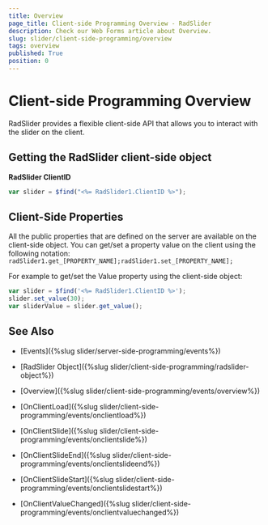 ```yaml
---
title: Overview
page_title: Client-side Programming Overview - RadSlider
description: Check our Web Forms article about Overview.
slug: slider/client-side-programming/overview
tags: overview
published: True
position: 0
---
```


# Client-side Programming Overview

RadSlider provides a flexible client-side API that allows you to interact with the slider on the client.

## Getting the RadSlider client-side object

**RadSlider ClientID**

````JavaScript
var slider = $find("<%= RadSlider1.ClientID %>");
````

## Client-Side Properties

All the public properties that are defined on the server are available on the client-side object. You can get/set a property value on the client using the following notation: `radSlider1.get_[PROPERTY_NAME];radSlider1.set_[PROPERTY_NAME];`

For example to get/set the Value property using the client-side object:

````JavaScript
var slider = $find('<%= RadSlider1.ClientID %>');
slider.set_value(30);
var sliderValue = slider.get_value();
````


## See Also

 * [Events]({%slug slider/server-side-programming/events%})

 * [RadSlider Object]({%slug slider/client-side-programming/radslider-object%})

 * [Overview]({%slug slider/client-side-programming/events/overview%})

 * [OnClientLoad]({%slug slider/client-side-programming/events/onclientload%})

 * [OnClientSlide]({%slug slider/client-side-programming/events/onclientslide%})

 * [OnClientSlideEnd]({%slug slider/client-side-programming/events/onclientslideend%})

 * [OnClientSlideStart]({%slug slider/client-side-programming/events/onclientslidestart%})

 * [OnClientValueChanged]({%slug slider/client-side-programming/events/onclientvaluechanged%})
